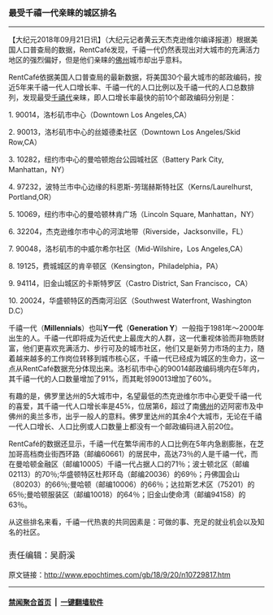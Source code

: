 ### 最受千禧一代亲睐的城区排名
------------------------

<p>【大纪元2018年09月21日讯】（大纪元记者黄云天杰克逊维尔编译报道）根据美国人口普查局的数据，RentCafé发现，千禧一代仍然表现出对大城市的充满活力地区的强烈偏好，但是他们亲睐的<a href="http://www.epochtimes.com/gb/tag/%E4%BD%9B%E5%B7%9E.html">佛州</a>城市却出乎意料。</p>
<p>RentCafé依据美国人口普查局的最新数据，将美国30个最大城市的邮政编码，按近5年来千禧一代人口增长率、千禧一代的人口比例以及千禧一代的人口总数排列，发现最受<a href="http://www.epochtimes.com/gb/tag/%E5%8D%83%E7%A6%A7%E4%BB%A3.html">千禧代</a>亲睐，即人口增长率最快的前10个邮政编码分别是：</p>
<p>1. 90014，洛杉矶市中心（Downtown Los Angeles,CA）</p>
<p>2. 90013，洛杉矶市中心的丝姬德柔社区（Downtown Los Angeles/Skid Row,CA）</p>
<p>3. 10282，纽约市中心的曼哈顿炮台公园城社区（Battery Park City, Manhattan，NY）</p>
<p>4. 97232，波特兰市中心边缘的科恩斯-劳瑞赫斯特社区（Kerns/Laurelhurst, Portland,OR）</p>
<p>5. 10069，纽约市中心的曼哈顿林肯广场（Lincoln Square, Manhattan，NY）</p>
<p>6. 32204，杰克逊维尔市中心的河滨地带（Riverside，Jacksonville，FL）</p>
<p>7. 90048，洛杉矶市的中威尔希尔社区（Mid-Wilshire，Los Angeles,CA）</p>
<p>8. 19125，费城城区的肯辛顿区（Kensington，Philadelphia，PA）</p>
<p>9. 94114，旧金山城区的卡斯特罗区（Castro District, San Francisco，CA）</p>
<p>10. 20024，华盛顿特区的西南河沿区（Southwest Waterfront, Washington D.C）</p>
<p>千禧一代（<b>Millennials</b>）也叫<b>Y一代</b>（<b>Generation Y</b>）一般指于1981年～2000年出生的人。千禧一代即将成为近代史上最庞大的人群，这一代重视体验而非物质财富，他们更喜欢充满活力、步行可及的城市社区，他们又是新劳力市场的主力，随着越来越多的工作岗位转移到城市核心区，千禧一代已经成为城区的生命力，这一点从RentCafé数据充分体现出来。洛杉矶市中心的90014邮政编码境内在5年内，其千禧一代的人口数量增加了91%，而其毗邻90013增加了60%。</p>
<p>有趣的是，佛罗里达州的5大城市中，名望最低的杰克逊维尔市中心更受千禧一代的喜爱，其千禧一代人口增长率是45%，位居第6，超过了南<a href="http://www.epochtimes.com/gb/tag/%E4%BD%9B%E5%B7%9E.html">佛州</a>的迈阿密市及中佛州的奥兰多市，出乎一般人的意料。佛罗里达州的其余4个大城市，无论在千禧一代人口增长、人口比例或人口数量上都没有一个邮政编码进入前20位。</p>
<p>RentCafé的数据还显示，千禧一代在繁华闹市的人口比例在5年内急剧膨胀，在芝加哥高档商业街西环路（邮编60661）的居民中，高达73％的人是千禧一代，而在曼哈顿金融区（邮编10005）千禧一代占据人口的71％；波士顿北区（邮编02113）的70％;华盛顿特区杜邦环岛（邮编20036）的69％；丹佛国会山（80203）的66％;曼哈顿（邮编10006）的66％；达拉斯艺术区（75201）的65％;曼哈顿服装区（邮编10018）的64％；旧金山使命湾（邮编94158）的63％。</p>
<p>从这些排名来看，千禧一代热衷的共同因素是：可做的事、充足的就业机会以及知名的社区。</p>
<h3><span style="font-weight: 400;">责任编辑：吴蔚溪         </span></h3>

原文链接：http://www.epochtimes.com/gb/18/9/20/n10729817.htm


------------------------
#### [禁闻聚合首页](https://github.com/gfw-breaker/banned-news/blob/master/README.md) &nbsp;|&nbsp;  [一键翻墙软件](https://github.com/gfw-breaker/nogfw/blob/master/README.md)